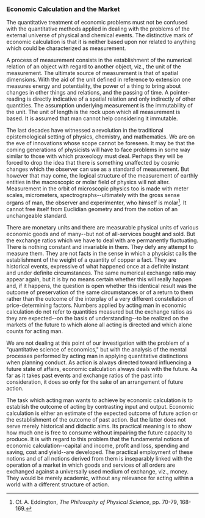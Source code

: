 ### Economic Calculation and the Market

The quantitative treatment of economic problems must not be confused with the quantitative methods applied in dealing with the problems of the external universe of physical and chemical events. The distinctive mark of economic calculation is that it is neither based upon nor related to anything which could be characterized as measurement.

A process of measurement consists in the establishment of the numerical relation of an object with regard to another object, viz., the unit of the measurement. The ultimate source of measurement is that of spatial dimensions. With the aid of the unit defined in reference to extension one measures energy and potentiality, the power of a thing to bring about changes in other things and relations, and the passing of time. A pointer-reading is directly indicative of a spatial relation and only indirectly of other quantities. The assumption underlying measurement is the immutability of the unit. The unit of length is the rock upon which all measurement is based. It is assumed that man cannot help considering it immutable.

The last decades have witnessed a revolution in the traditional epistemological setting of physics, chemistry, and mathematics. We are on the eve of innovations whose scope cannot be foreseen. It may be that the coming generations of physicists will have to face problems in some way similar to those with which praxeology must deal. Perhaps they will be forced to drop the idea that there is something unaffected by cosmic changes which the observer can use as a standard of measurement. But however that may come, the logical structure of the measurement of earthly entities in the macroscopic or molar field of physics will not alter. Measurement in the orbit of microscopic physics too is made with meter scales, micrometers, spectrographs--ultimately with the gross sense organs of man, the observer and experimenter, who himself is molar[^7]. It cannot free itself from Euclidian geometry and from the notion of an unchangeable standard.

There are monetary units and there are measurable physical units of various economic goods and of many--but not of all-services bought and sold. But the exchange ratios which we have to deal with are permanently fluctuating. There is nothing constant and invariable in them. They defy any attempt to measure them. They are not facts in the sense in which a physicist calls the establishment of the weight of a quantity of copper a fact. They are historical events, expressive of what happened once at a definite instant and under definite circumstances. The same numerical exchange ratio may appear again, but it is by no means certain whether this will really happen and, if it happens, the question is open whether this identical result was the outcome of preservation of the same circumstances or of a return to them rather than the outcome of the interplay of a very different constellation of price-determining factors. Numbers applied by acting man in economic calculation do not refer to quantities measured but the exchange ratios as they are expected--on the basis of understanding--to be realized on the markets of the future to which alone all acting is directed and which alone counts for acting man.

We are not dealing at this point of our investigation with the problem of a "quantitative science of economics," but with the analysis of the mental processes performed by acting man in applying quantitative distinctions when planning conduct. As action is always directed toward influencing a future state of affairs, economic calculation always deals with the future. As far as it takes past events and exchange ratios of the past into consideration, it does so only for the sake of an arrangement of future action.

The task which acting man wants to achieve by economic calculation is to establish the outcome of acting by contrasting input and output. Economic calculation is either an estimate of the expected outcome of future action or the establishment of the outcome of past action. But the latter does not serve merely historical and didactic aims. Its practical meaning is to show how much one is free to consume without impairing the future capacity to produce. It is with regard to this problem that the fundamental notions of economic calculation--capital and income, profit and loss, spending and saving, cost and yield--are developed. The practical employment of these notions and of all notions derived from them is inseparably linked with the operation of a market in which goods and services of all orders are exchanged against a universally used medium of exchange, viz., money. They would be merely academic, without any relevance for acting within a world with a different structure of action.


[^7]: Cf. A. Eddington, *The Philosophy of Physical Science*, pp. 70-79, 168-169.
